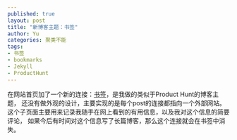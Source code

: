 ```yaml
---
published: true
layout: post
title: "新博客主题：书签"
author: Yu
categories: 聚类不能
tags:
- 书签
- bookmarks
- Jekyll
- ProductHunt
---
```


在网站首页加了一个新的连接：[书签](http://yulijia.net/bookmarks/)，是我做的类似于Product Hunt的博客主题，
还没有做外观的设计，主要实现的是每个post的连接都指向一个外部网站。
这个子页面主要用来记录我随手在网上看到的有用信息，以及我对这个信息的简要评论，
如果今后有时间对这个信息写了长篇博客，那么这个连接就会在书签中消失。

